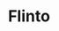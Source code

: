 ---
title: Flinto
intro: Create interactive and animated prototypes of app designs.
link: http://flinto.com
category:
- Prototyping
- Animation
image: "flinto.png"
---